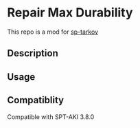 # Repair Max Durability

> 

This repo is a mod for [sp-tarkov](https://sp-tarkov.com/)

## Description


## Usage


## Compatiblity
Compatible with SPT-AKI 3.8.0
